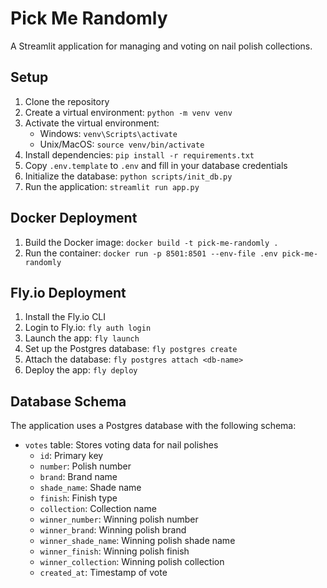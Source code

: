 # Pick Me Randomly

A Streamlit application for managing and voting on nail polish collections.

## Setup

1. Clone the repository
2. Create a virtual environment: `python -m venv venv`
3. Activate the virtual environment:
   - Windows: `venv\Scripts\activate`
   - Unix/MacOS: `source venv/bin/activate`
4. Install dependencies: `pip install -r requirements.txt`
5. Copy `.env.template` to `.env` and fill in your database credentials
6. Initialize the database: `python scripts/init_db.py`
7. Run the application: `streamlit run app.py`

## Docker Deployment

1. Build the Docker image: `docker build -t pick-me-randomly .`
2. Run the container: `docker run -p 8501:8501 --env-file .env pick-me-randomly`

## Fly.io Deployment

1. Install the Fly.io CLI
2. Login to Fly.io: `fly auth login`
3. Launch the app: `fly launch`
4. Set up the Postgres database: `fly postgres create`
5. Attach the database: `fly postgres attach <db-name>`
6. Deploy the app: `fly deploy`

## Database Schema

The application uses a Postgres database with the following schema:

- `votes` table: Stores voting data for nail polishes
  - `id`: Primary key
  - `number`: Polish number
  - `brand`: Brand name
  - `shade_name`: Shade name
  - `finish`: Finish type
  - `collection`: Collection name
  - `winner_number`: Winning polish number
  - `winner_brand`: Winning polish brand
  - `winner_shade_name`: Winning polish shade name
  - `winner_finish`: Winning polish finish
  - `winner_collection`: Winning polish collection
  - `created_at`: Timestamp of vote
